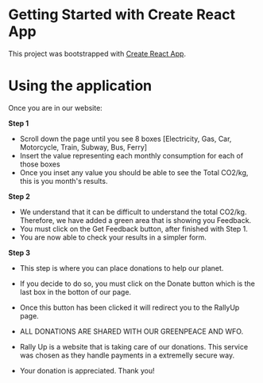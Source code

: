# Getting Started with Create React App

This project was bootstrapped with [Create React App](https://github.com/facebook/create-react-app).

# Using the application

Once you are in our website: 

**Step 1**
- Scroll down the page until you see 8 boxes [Electricity, Gas, Car, Motorcycle, Train, Subway, Bus, Ferry]
- Insert the value representing each monthly consumption for each of those boxes
- Once you inset any value you should be able to see the Total CO2/kg, this is you month's results. 

**Step 2**
- We understand that it can be difficult to understand the total CO2/kg. Therefore, we have added a green area that is showing you Feedback. 
- You must click on the Get Feedback button, after finished with Step 1. 
- You are now able to check your results in a simpler form. 

**Step 3**
- This step is where you can place donations to help our planet. 
- If you decide to do so, you must click on the Donate button which is the last box in the botton of our page. 
- Once this button has been clicked it will redirect you to the RallyUp page. 
- ALL DONATIONS ARE SHARED WITH OUR GREENPEACE AND WFO. 

- Rally Up is a website that is taking care of our donations. This service was chosen as they handle payments in a extremelly secure way. 
- Your donation is appreciated. Thank you! 